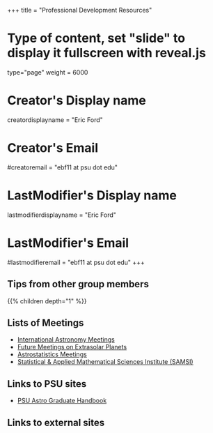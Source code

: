 +++
title = "Professional Development Resources"
# Type of content, set "slide" to display it fullscreen with reveal.js
type="page"
weight = 6000

# Creator's Display name
creatordisplayname = "Eric Ford"
# Creator's Email
#creatoremail = "ebf11 at psu dot edu"
# LastModifier's Display name
lastmodifierdisplayname = "Eric Ford"
# LastModifier's Email
#lastmodifieremail = "ebf11 at psu dot edu"
+++

## Tips from other group members
{{% children depth="1" %}}


## Lists of Meetings
- [International Astronomy Meetings](http://www.cadc-ccda.hia-iha.nrc-cnrc.gc.ca/en/meetings/)
- [Future Meetings on Extrasolar Planets](http://exoplanet.eu/meetings/)
- [Astrostatistics Meetings](https://asaip.psu.edu/meetings)
- [Statistical & Applied Mathematical Sciences Institute (SAMSI)](https://www.samsi.info/)

## Links to PSU sites
- [PSU Astro Graduate Handbook](https://astro.psu.edu/images/pdfs/Graduate-Student-Handbook-2)

## Links to external sites

